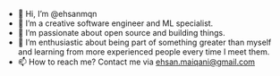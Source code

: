 - 👋 Hi, I’m @ehsanmqn
- 👀 I’m a creative software engineer and ML specialist. 
- 🌱 I’m passionate about open source and building things.
- 💞️ I’m enthusiastic about being part of something greater than myself and learning from more experienced people every time I meet them.
- 📫 How to reach me? Contact me via ehsan.maiqani@gmail.com

<!---
ehsanmqn/ehsanmqn is a ✨ special ✨ repository because its `README.md` (this file) appears on your GitHub profile.
You can click the Preview link to take a look at your changes.
--->
